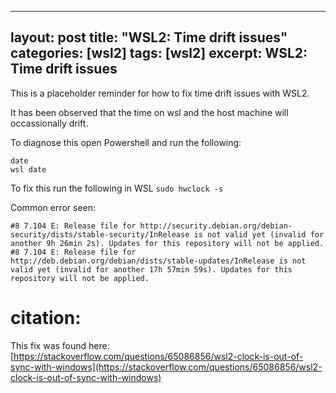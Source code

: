 
---
layout: post
title: "WSL2: Time drift issues"
categories: [wsl2]
tags: [wsl2]
excerpt: WSL2: Time drift issues
---

This is a placeholder reminder for how to fix time drift issues with WSL2.

It has been observed that the time on wsl and the host machine will occassionally drift.

To diagnose this open Powershell and run the following:

```
date
wsl date
```

To fix this run the following in WSL `sudo hwclock -s`

Common error seen:

```
#8 7.104 E: Release file for http://security.debian.org/debian-security/dists/stable-security/InRelease is not valid yet (invalid for another 9h 26min 2s). Updates for this repository will not be applied.
#8 7.104 E: Release file for http://deb.debian.org/debian/dists/stable-updates/InRelease is not valid yet (invalid for another 17h 57min 59s). Updates for this repository will not be applied.
```

# citation:

This fix was found here: [https://stackoverflow.com/questions/65086856/wsl2-clock-is-out-of-sync-with-windows](https://stackoverflow.com/questions/65086856/wsl2-clock-is-out-of-sync-with-windows)